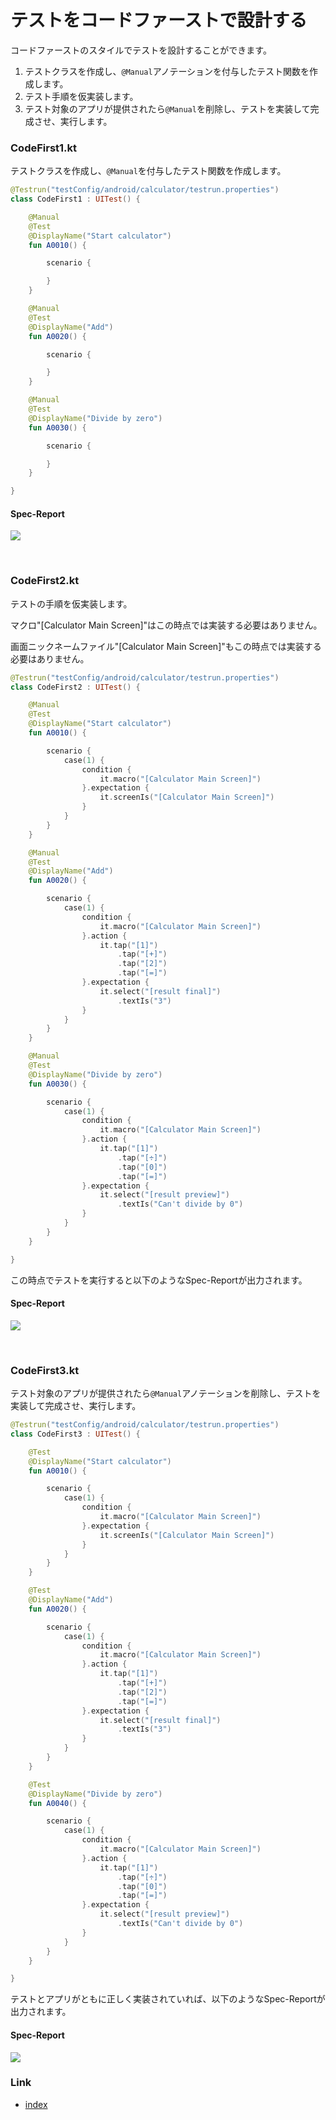 # テストをコードファーストで設計する

コードファーストのスタイルでテストを設計することができます。

1. テストクラスを作成し、`@Manual`アノテーションを付与したテスト関数を作成します。
2. テスト手順を仮実装します。
3. テスト対象のアプリが提供されたら`@Manual`を削除し、テストを実装して完成させ、実行します。

### CodeFirst1.kt

テストクラスを作成し、`@Manual`を付与したテスト関数を作成します。

```kotlin
@Testrun("testConfig/android/calculator/testrun.properties")
class CodeFirst1 : UITest() {

    @Manual
    @Test
    @DisplayName("Start calculator")
    fun A0010() {

        scenario {

        }
    }

    @Manual
    @Test
    @DisplayName("Add")
    fun A0020() {

        scenario {

        }
    }

    @Manual
    @Test
    @DisplayName("Divide by zero")
    fun A0030() {

        scenario {

        }
    }

}
```

#### Spec-Report

![](../_images/code_first_1.png)

<br>

### CodeFirst2.kt

テストの手順を仮実装します。

マクロ"[Calculator Main Screen]"はこの時点では実装する必要はありません。

画面ニックネームファイル"[Calculator Main Screen]"もこの時点では実装する必要はありません。

```kotlin
@Testrun("testConfig/android/calculator/testrun.properties")
class CodeFirst2 : UITest() {

    @Manual
    @Test
    @DisplayName("Start calculator")
    fun A0010() {

        scenario {
            case(1) {
                condition {
                    it.macro("[Calculator Main Screen]")
                }.expectation {
                    it.screenIs("[Calculator Main Screen]")
                }
            }
        }
    }

    @Manual
    @Test
    @DisplayName("Add")
    fun A0020() {

        scenario {
            case(1) {
                condition {
                    it.macro("[Calculator Main Screen]")
                }.action {
                    it.tap("[1]")
                        .tap("[+]")
                        .tap("[2]")
                        .tap("[=]")
                }.expectation {
                    it.select("[result final]")
                        .textIs("3")
                }
            }
        }
    }

    @Manual
    @Test
    @DisplayName("Divide by zero")
    fun A0030() {

        scenario {
            case(1) {
                condition {
                    it.macro("[Calculator Main Screen]")
                }.action {
                    it.tap("[1]")
                        .tap("[÷]")
                        .tap("[0]")
                        .tap("[=]")
                }.expectation {
                    it.select("[result preview]")
                        .textIs("Can't divide by 0")
                }
            }
        }
    }

}
```

この時点でテストを実行すると以下のようなSpec-Reportが出力されます。

#### Spec-Report

![](../_images/code_first_2.png)

<br>

### CodeFirst3.kt

テスト対象のアプリが提供されたら`@Manual`アノテーションを削除し、テストを実装して完成させ、実行します。

```kotlin
@Testrun("testConfig/android/calculator/testrun.properties")
class CodeFirst3 : UITest() {

    @Test
    @DisplayName("Start calculator")
    fun A0010() {

        scenario {
            case(1) {
                condition {
                    it.macro("[Calculator Main Screen]")
                }.expectation {
                    it.screenIs("[Calculator Main Screen]")
                }
            }
        }
    }

    @Test
    @DisplayName("Add")
    fun A0020() {

        scenario {
            case(1) {
                condition {
                    it.macro("[Calculator Main Screen]")
                }.action {
                    it.tap("[1]")
                        .tap("[+]")
                        .tap("[2]")
                        .tap("[=]")
                }.expectation {
                    it.select("[result final]")
                        .textIs("3")
                }
            }
        }
    }

    @Test
    @DisplayName("Divide by zero")
    fun A0040() {

        scenario {
            case(1) {
                condition {
                    it.macro("[Calculator Main Screen]")
                }.action {
                    it.tap("[1]")
                        .tap("[÷]")
                        .tap("[0]")
                        .tap("[=]")
                }.expectation {
                    it.select("[result preview]")
                        .textIs("Can't divide by 0")
                }
            }
        }
    }

}
```

テストとアプリがともに正しく実装されていれば、以下のようなSpec-Reportが出力されます。

#### Spec-Report

![](../_images/code_first_3.png)

### Link

- [index](../../index_ja.md)
